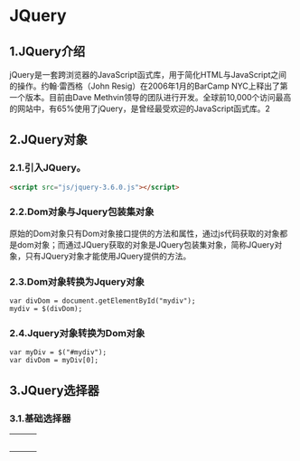 # JQuery

## 1.JQuery介绍

jQuery是一套跨浏览器的JavaScript函式库，用于简化HTML与JavaScript之间的操作。约翰·雷西格（John Resig）在2006年1月的BarCamp NYC上释出了第一个版本。目前由Dave Methvin领导的团队进行开发。全球前10,000个访问最高的网站中，有65%使用了jQuery，是曾经最受欢迎的JavaScript函式库。2

## 2.JQuery对象

### 2.1.引入JQuery。

```HTML
<script src="js/jquery-3.6.0.js"></script>
```

### 2.2.Dom对象与Jquery包装集对象

   原始的Dom对象只有Dom对象接口提供的方法和属性，通过js代码获取的对象都是dom对象；而通过JQuery获取的对象是JQuery包装集对象，简称JQuery对象，只有JQuery对象才能使用JQuery提供的方法。

### 2.3.Dom对象转换为Jquery对象

```JS
var divDom = document.getElementById("mydiv");
mydiv = $(divDom);
```

### 2.4.Jquery对象转换为Dom对象

```JS
var myDiv = $("#mydiv");
var divDom = myDiv[0];
```

## 3.JQuery选择器

### 3.1.基础选择器

|      |      |      |
| ---- | ---- | ---- |
|      |      |      |
|      |      |      |
|      |      |      |
|      |      |      |
|      |      |      |


